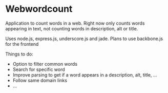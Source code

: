 Webwordcount
=========

Application to count words in a web. Right now only counts words appearing in text, not counting words in description, alt or title.

Uses node.js, express.js, underscore.js and jade.
Plans to use backbone.js for the frontend

Things to do:

- Option to filter common words
- Search for specific word
- Improve parsing to get if a word appears in a description, alt, title, ...
- Follow same domain links
- ...
